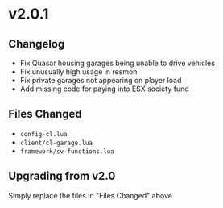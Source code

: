 # v2.0.1

## **Changelog**

* Fix Quasar housing garages being unable to drive vehicles
* Fix unusually high usage in resmon
* Fix private garages not appearing on player load
* Add missing code for paying into ESX society fund

## **Files Changed**

* `config-cl.lua`
* `client/cl-garage.lua`
* `framework/sv-functions.lua`

## **Upgrading from v2.0**

Simply replace the files in "Files Changed" above
